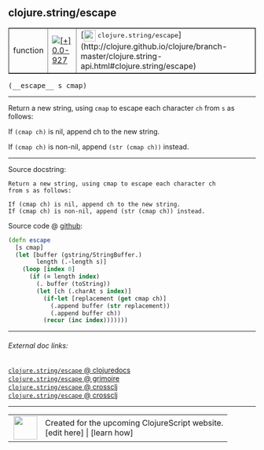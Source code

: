 ## clojure.string/escape



 <table border="1">
<tr>
<td>function</td>
<td><a href="https://github.com/cljsinfo/cljs-api-docs/tree/0.0-927"><img valign="middle" alt="[+] 0.0-927" title="Added in 0.0-927" src="https://img.shields.io/badge/+-0.0--927-lightgrey.svg"></a> </td>
<td>
[<img height="24px" valign="middle" src="http://i.imgur.com/1GjPKvB.png"> <samp>clojure.string/escape</samp>](http://clojure.github.io/clojure/branch-master/clojure.string-api.html#clojure.string/escape)
</td>
</tr>
</table>


 <samp>
(__escape__ s cmap)<br>
</samp>

---

Return a new string, using `cmap` to escape each character `ch` from `s` as follows:

If `(cmap ch)` is nil, append ch to the new string.

If `(cmap ch)` is non-nil, append `(str (cmap ch))` instead.

---




Source docstring:

```
Return a new string, using cmap to escape each character ch
from s as follows:

If (cmap ch) is nil, append ch to the new string.
If (cmap ch) is non-nil, append (str (cmap ch)) instead.
```


Source code @ [github](https://github.com/clojure/clojurescript/blob/r1889/src/cljs/clojure/string.cljs#L164-L180):

```clj
(defn escape
  [s cmap]
  (let [buffer (gstring/StringBuffer.)
        length (.-length s)]
    (loop [index 0]
      (if (= length index)
        (. buffer (toString))
        (let [ch (.charAt s index)]
          (if-let [replacement (get cmap ch)]
            (.append buffer (str replacement))
            (.append buffer ch))
          (recur (inc index)))))))
```

<!--
Repo - tag - source tree - lines:

 <pre>
clojurescript @ r1889
└── src
    └── cljs
        └── clojure
            └── <ins>[string.cljs:164-180](https://github.com/clojure/clojurescript/blob/r1889/src/cljs/clojure/string.cljs#L164-L180)</ins>
</pre>

-->

---



###### External doc links:

[`clojure.string/escape` @ clojuredocs](http://clojuredocs.org/clojure.string/escape)<br>
[`clojure.string/escape` @ grimoire](http://conj.io/store/v1/org.clojure/clojure/1.7.0-beta3/clj/clojure.string/escape/)<br>
[`clojure.string/escape` @ crossclj](http://crossclj.info/fun/clojure.string/escape.html)<br>
[`clojure.string/escape` @ crossclj](http://crossclj.info/fun/clojure.string.cljs/escape.html)<br>

---

 <table>
<tr><td>
<img valign="middle" align="right" width="48px" src="http://i.imgur.com/Hi20huC.png">
</td><td>
Created for the upcoming ClojureScript website.<br>
[edit here] | [learn how]
</td></tr></table>

[edit here]:https://github.com/cljsinfo/cljs-api-docs/blob/master/cljsdoc/clojure.string_escape.cljsdoc
[learn how]:https://github.com/cljsinfo/cljs-api-docs/wiki/cljsdoc-files

<!--

This information was too distracting to show to readers, but I'll leave it
commented here since it is helpful to:

- pretty-print the data used to generate this document
- and show how to retrieve that data



The API data for this symbol:

```clj
{:description "Return a new string, using `cmap` to escape each character `ch` from `s` as follows:\n\nIf `(cmap ch)` is nil, append ch to the new string.\n\nIf `(cmap ch)` is non-nil, append `(str (cmap ch))` instead.",
 :ns "clojure.string",
 :name "escape",
 :signature ["[s cmap]"],
 :history [["+" "0.0-927"]],
 :type "function",
 :full-name-encode "clojure.string_escape",
 :source {:code "(defn escape\n  [s cmap]\n  (let [buffer (gstring/StringBuffer.)\n        length (.-length s)]\n    (loop [index 0]\n      (if (= length index)\n        (. buffer (toString))\n        (let [ch (.charAt s index)]\n          (if-let [replacement (get cmap ch)]\n            (.append buffer (str replacement))\n            (.append buffer ch))\n          (recur (inc index)))))))",
          :title "Source code",
          :repo "clojurescript",
          :tag "r1889",
          :filename "src/cljs/clojure/string.cljs",
          :lines [164 180]},
 :full-name "clojure.string/escape",
 :clj-symbol "clojure.string/escape",
 :docstring "Return a new string, using cmap to escape each character ch\nfrom s as follows:\n\nIf (cmap ch) is nil, append ch to the new string.\nIf (cmap ch) is non-nil, append (str (cmap ch)) instead."}

```

Retrieve the API data for this symbol:

```clj
;; from Clojure REPL
(require '[clojure.edn :as edn])
(-> (slurp "https://raw.githubusercontent.com/cljsinfo/cljs-api-docs/catalog/cljs-api.edn")
    (edn/read-string)
    (get-in [:symbols "clojure.string/escape"]))
```

-->
